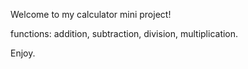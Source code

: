 Welcome to my calculator mini project!

functions: addition, subtraction, division, multiplication.

Enjoy.
